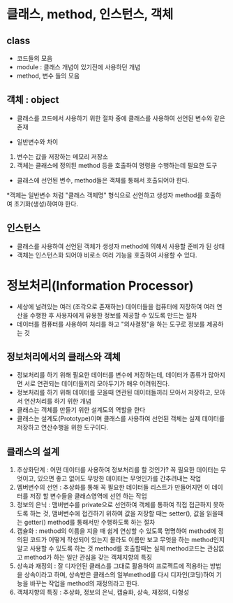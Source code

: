 # 클래스, method, 인스턴스, 객체
## class
* 코드들의 모음
* module : 클래스 개념이 있기전에 사용하던 개념
* method, 변수 들의 모음

## 객체 : object
* 클래스를 코드에서 사용하기 위한 절차 중에 클래스를 사용하여 선언된 변수와 같은 존재

* 일반변수와 차이
1. 변수는 값을 저장하는 메모리 저장소
2. 객체는 클래스에 정의된 method 등을 호출하여 명령을 수행하는데 필요한 도구

* 클래스에 선언된 변수, method들은 객체를 통해서 호출되어야 한다.

*객체는 일반변수 처럼 "클래스 객체명" 형식으로 선언하고 생성자 method를 호출하여 초기화(생성)하여야 한다.

## 인스턴스
* 클래스를 사용하여 선언된 객체가 생성자 method에 의해서 사용할 준비가 된 상태
* 객체는 인스턴스화 되어야 비로소 여러 기능을 호출하여 사용할 수 있다.


# 정보처리(Information Processor)
* 세상에 널려있는 여러 (조각으로 존재하는) 데이터들을 컴퓨터에 저장하여 여러 연산을 수행한 후 사용자에게 유용한 정보를 제공할 수 있도록 만드는 절차
* 데이터를 컴퓨터를 사용하여 처리를 하고 "의사결정"을 하는 도구로 정보를 제공하는 것

## 정보처리에서의 클래스와 객체

* 정보처리를 하기 위해 필요한 데이터를 변수에 저장하는데, 데이터가 종류가 많아지면 서로 연관되는 데이터들끼리 모아두기가 매우 어려워진다.
* 정보처리를 하기 위해 데이터를 모을때 연관된 데이터들끼리 모아서 저장하고, 모아서 연산처리를 하기 위한 개념
* 클래스는 객체를 만들기 위한 설계도의 역할을 한다
* 클래스는 설계도(Prototype)이며 클래스를 사용하여 선언된 객체는 실제 데이터를 저장하고 연산수행을 위한 도구이다.

## 클래스의 설계
1. 추상화단계 : 어떤 데이터를 사용하여 정보처리를 할 것인가? 꼭 필요한 데이터는 무엇이고, 있으면 좋고 없어도 무방한 데이터는 무엇인가를 간추려내는 작업
2. 멤버변수의 선언 : 추상화를 통해 꼭 필요한 데이터들 리스트가 만들어지면 이 데이터를 저장 할 변수들을 클래스영역에 선언 하는 작업
3. 정보의 은닉 : 맴버변수를 private으로 선언하여 객체를 통하여 직접 접근하지 못하도록 하는 것, 맴버변수에 접긴하기 위하여 값을 저장할 때는 setter(), 
				값을 읽을때는 getter() method를 통해서만 수행하도록 하는 절차
4. 캡슐화 : method의 이름을 지을 때 쉽게 연상할 수 있도록 명명하여 method에 정의된 코드가 어떻게 작성되어 있는지 몰라도 이름만 보고 무엇을 하는 method인지 알고 사용할 수 있도록 하는 것
			method를 호출할때는 실제 method코드는 관심없고 method가 하는 일만 관심을 갖는 객체지향의 특징				
5. 상속과 재정의 : 잘 디자인된 클래스를 그대로 활용하여 프로젝트에 적용하는 방법을 상속이라고 하며, 상속받은 클래스의 일부method를 다시 디자인(코딩)하여 기능을 바꾸는 작업을 method의 재정의라고 한다.
6. 객체지향의 특징 : 추상화, 정보의 은닉, 캡슐화, 상속, 재정의, 다형성			